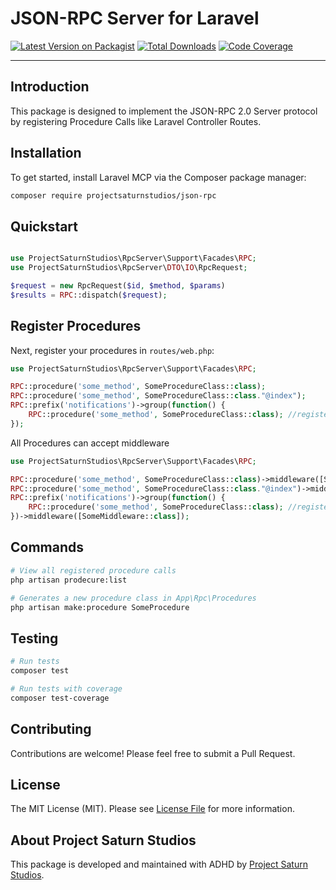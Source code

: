 # JSON-RPC Server for Laravel

[![Latest Version on Packagist](https://img.shields.io/packagist/v/projectsaturnstudios/json-rpc.svg?style=flat-square)](https://packagist.org/packages/projectsaturnstudios/json-rpc)
[![Total Downloads](https://img.shields.io/packagist/dt/projectsaturnstudios/json-rpc.svg?style=flat-square)](https://packagist.org/packages/projectsaturnstudios/json-rpc)
[![Code Coverage](https://img.shields.io/badge/coverage-39.8%25-orange?style=flat-square)](tests)

---

## Introduction

This package is designed to implement the JSON-RPC 2.0 Server protocol by registering Procedure Calls 
like Laravel Controller Routes.

## Installation

To get started, install Laravel MCP via the Composer package manager:

```bash
composer require projectsaturnstudios/json-rpc
```

## Quickstart
```php

use ProjectSaturnStudios\RpcServer\Support\Facades\RPC;
use ProjectSaturnStudios\RpcServer\DTO\IO\RpcRequest;

$request = new RpcRequest($id, $method, $params)
$results = RPC::dispatch($request);

```

## Register Procedures
Next, register your procedures in `routes/web.php`:

```php
use ProjectSaturnStudios\RpcServer\Support\Facades\RPC;

RPC::procedure('some_method', SomeProcedureClass::class);
RPC::procedure('some_method', SomeProcedureClass::class."@index");
RPC::prefix('notifications')->group(function() {
    RPC::procedure('some_method', SomeProcedureClass::class); //registers as notifications/some_method
});

```

All Procedures can accept middleware
```php
use ProjectSaturnStudios\RpcServer\Support\Facades\RPC;

RPC::procedure('some_method', SomeProcedureClass::class)->middleware([SomeMiddleware::class]);
RPC::procedure('some_method', SomeProcedureClass::class."@index")->middleware([SomeMiddleware::class]);
RPC::prefix('notifications')->group(function() {
    RPC::procedure('some_method', SomeProcedureClass::class); //registers as notifications/some_method
})->middleware([SomeMiddleware::class]);
```

## Commands
```bash
# View all registered procedure calls
php artisan prodecure:list 

# Generates a new procedure class in App\Rpc\Procedures
php artisan make:procedure SomeProcedure

```

## Testing

```bash
# Run tests
composer test

# Run tests with coverage
composer test-coverage
```

## Contributing

Contributions are welcome! Please feel free to submit a Pull Request.

## License

The MIT License (MIT). Please see [License File](LICENSE.md) for more information.

## About Project Saturn Studios

This package is developed and maintained with ADHD by [Project Saturn Studios](https://projectsaturnstudios.com).
